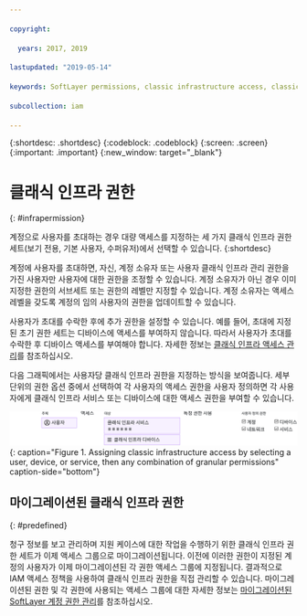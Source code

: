 ```yaml
---

copyright:

  years: 2017, 2019

lastupdated: "2019-05-14"

keywords: SoftLayer permissions, classic infrastructure access, classic infrastructure permission, migrated SoftLayer permissions, migrated permission access group

subcollection: iam

---
```


{:shortdesc: .shortdesc}
{:codeblock: .codeblock}
{:screen: .screen}
{:important: .important}
{:new_window: target="_blank"}

# 클래식 인프라 권한
{: #infrapermission}

계정으로 사용자를 초대하는 경우 대량 액세스를 지정하는 세 가지 클래식 인프라 권한 세트(보기 전용, 기본 사용자, 수퍼유저)에서 선택할 수 있습니다.
{:shortdesc}

계정에 사용자를 초대하면, 자신, 계정 소유자 또는 사용자 클래식 인프라 관리 권한을 가진 사용자만 사용자에 대한 권한을 조정할 수 있습니다. 계정 소유자가 아닌 경우 이미 지정한 권한의 서브세트 또는 권한의 레벨만 지정할 수 있습니다. 계정 소유자는 액세스 레벨을 갖도록 계정의 임의 사용자의 권한을 업데이트할 수 있습니다.

사용자가 초대를 수락한 후에 추가 권한을 설정할 수 있습니다. 예를 들어, 초대에 지정된 초기 권한 세트는 디바이스에 액세스를 부여하지 않습니다. 따라서 사용자가 초대를 수락한 후 디바이스 액세스를 부여해야 합니다. 자세한 정보는 [클래식 인프라 액세스 관리](/docs/iam?topic=iam-mngclassicinfra#mngclassicinfra)를 참조하십시오.

다음 그래픽에서는 사용자당 클래식 인프라 권한을 지정하는 방식을 보여줍니다. 세부 단위의 권한 옵션 중에서 선택하여 각 사용자의 액세스 권한을 사용자 정의하면 각 사용자에게 클래식 인프라 서비스 또는 디바이스에 대한 액세스 권한을 부여할 수 있습니다.

![클래식 인프라 액세스](images/ClassicIaaS.svg "사용자, 디바이스 또는 서비스를 선택하고 세부 단위의 권한 조합을 선택하여 클래식 인프라 액세스 권한 지정"){: caption="Figure 1. Assigning classic infrastructure access by selecting a user, device, or service, then any combination of granular permissions" caption-side="bottom"}


## 마이그레이션된 클래식 인프라 권한
{: #predefined}

청구 정보를 보고 관리하며 지원 케이스에 대한 작업을 수행하기 위한 클래식 인프라 권한 세트가 이제 액세스 그룹으로 마이그레이션됩니다. 이전에 이러한 권한이 지정된 계정의 사용자가 이제 마이그레이션된 각 권한 액세스 그룹에 지정됩니다. 결과적으로 IAM 액세스 정책을 사용하여 클래식 인프라 권한을 직접 관리할 수 있습니다. 마이그레이션된 권한 및 각 권한에 사용되는 액세스 그룹에 대한 자세한 정보는 [마이그레이션된 SoftLayer 계정 권한 관리](/docs/iam?topic=iam-migrated_permissions)를 참조하십시오.
